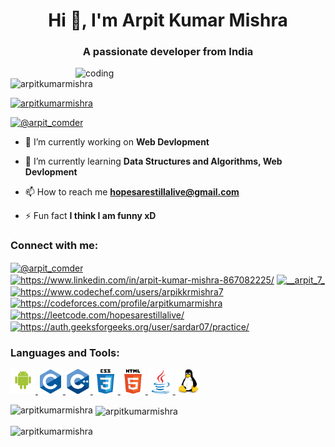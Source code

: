 <h1 align="center">Hi 👋, I'm Arpit Kumar Mishra</h1>
<h3 align="center">A passionate developer from India</h3>
<img align="right" alt="coding" width="400" src="https://cdn.dribbble.com/users/1162077/screenshots/3848914/programmer.gif">

<p align="left"> <img src="https://komarev.com/ghpvc/?username=arpitkumarmishra&label=Profile%20views&color=0e75b6&style=flat" alt="arpitkumarmishra" /> </p>

<p align="left"> <a href="https://github.com/ryo-ma/github-profile-trophy"><img src="https://github-profile-trophy.vercel.app/?username=arpitkumarmishra" alt="arpitkumarmishra" /></a> </p>

<p align="left"> <a href="https://twitter.com/@arpit_comder" target="blank"><img src="https://img.shields.io/twitter/follow/@arpit_comder?logo=twitter&style=for-the-badge" alt="@arpit_comder" /></a> </p>

- 🔭 I’m currently working on **Web Devlopment**

- 🌱 I’m currently learning **Data Structures and Algorithms, Web Devlopment**

- 📫 How to reach me **hopesarestillalive@gmail.com**

- ⚡ Fun fact **I think I am funny xD**

<h3 align="left">Connect with me:</h3>
<p align="left">
<a href="https://twitter.com/@arpit_comder" target="blank"><img align="center" src="https://raw.githubusercontent.com/rahuldkjain/github-profile-readme-generator/master/src/images/icons/Social/twitter.svg" alt="@arpit_comder" height="30" width="40" /></a>
<a href="https://linkedin.com/in/https://www.linkedin.com/in/arpit-kumar-mishra-867082225/" target="blank"><img align="center" src="https://raw.githubusercontent.com/rahuldkjain/github-profile-readme-generator/master/src/images/icons/Social/linked-in-alt.svg" alt="https://www.linkedin.com/in/arpit-kumar-mishra-867082225/" height="30" width="40" /></a>
<a href="https://instagram.com/__arpit_7_" target="blank"><img align="center" src="https://raw.githubusercontent.com/rahuldkjain/github-profile-readme-generator/master/src/images/icons/Social/instagram.svg" alt="__arpit_7_" height="30" width="40" /></a>
<a href="https://www.codechef.com/users/https://www.codechef.com/users/arpikkrmishra7" target="blank"><img align="center" src="https://cdn.jsdelivr.net/npm/simple-icons@3.1.0/icons/codechef.svg" alt="https://www.codechef.com/users/arpikkrmishra7" height="30" width="40" /></a>
<a href="https://codeforces.com/profile/https://codeforces.com/profile/arpitkumarmishra" target="blank"><img align="center" src="https://raw.githubusercontent.com/rahuldkjain/github-profile-readme-generator/master/src/images/icons/Social/codeforces.svg" alt="https://codeforces.com/profile/arpitkumarmishra" height="30" width="40" /></a>
<a href="https://www.leetcode.com/https://leetcode.com/hopesarestillalive/" target="blank"><img align="center" src="https://raw.githubusercontent.com/rahuldkjain/github-profile-readme-generator/master/src/images/icons/Social/leet-code.svg" alt="https://leetcode.com/hopesarestillalive/" height="30" width="40" /></a>
<a href="https://auth.geeksforgeeks.org/user/https://auth.geeksforgeeks.org/user/sardar07/practice/" target="blank"><img align="center" src="https://raw.githubusercontent.com/rahuldkjain/github-profile-readme-generator/master/src/images/icons/Social/geeks-for-geeks.svg" alt="https://auth.geeksforgeeks.org/user/sardar07/practice/" height="30" width="40" /></a>
</p>

<h3 align="left">Languages and Tools:</h3>
<p align="left"> <a href="https://developer.android.com" target="_blank" rel="noreferrer"> <img src="https://raw.githubusercontent.com/devicons/devicon/master/icons/android/android-original-wordmark.svg" alt="android" width="40" height="40"/> </a> <a href="https://www.cprogramming.com/" target="_blank" rel="noreferrer"> <img src="https://raw.githubusercontent.com/devicons/devicon/master/icons/c/c-original.svg" alt="c" width="40" height="40"/> </a> <a href="https://www.w3schools.com/cpp/" target="_blank" rel="noreferrer"> <img src="https://raw.githubusercontent.com/devicons/devicon/master/icons/cplusplus/cplusplus-original.svg" alt="cplusplus" width="40" height="40"/> </a> <a href="https://www.w3schools.com/css/" target="_blank" rel="noreferrer"> <img src="https://raw.githubusercontent.com/devicons/devicon/master/icons/css3/css3-original-wordmark.svg" alt="css3" width="40" height="40"/> </a> <a href="https://www.w3.org/html/" target="_blank" rel="noreferrer"> <img src="https://raw.githubusercontent.com/devicons/devicon/master/icons/html5/html5-original-wordmark.svg" alt="html5" width="40" height="40"/> </a> <a href="https://www.java.com" target="_blank" rel="noreferrer"> <img src="https://raw.githubusercontent.com/devicons/devicon/master/icons/java/java-original.svg" alt="java" width="40" height="40"/> </a> <a href="https://www.linux.org/" target="_blank" rel="noreferrer"> <img src="https://raw.githubusercontent.com/devicons/devicon/master/icons/linux/linux-original.svg" alt="linux" width="40" height="40"/> </a> </p>

<p><img align="left" src="https://github-readme-stats.vercel.app/api/top-langs?username=arpitkumarmishra&show_icons=true&locale=en&layout=compact" alt="arpitkumarmishra" /></p>

<p>&nbsp;<img align="center" src="https://github-readme-stats.vercel.app/api?username=arpitkumarmishra&show_icons=true&locale=en" alt="arpitkumarmishra" /></p>

<p><img align="center" src="https://github-readme-streak-stats.herokuapp.com/?user=arpitkumarmishra&" alt="arpitkumarmishra" /></p>
